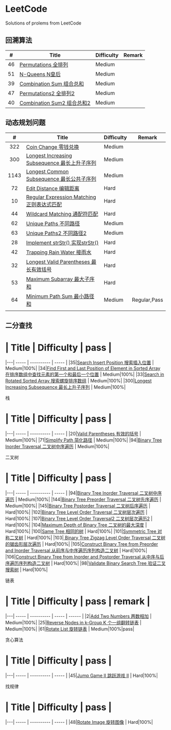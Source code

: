 # LeetCode
Solutions of prolems from LeetCode

## 回溯算法

|  #   | Title                                                        | Difficulty | Remark |
| :--: | ------------------------------------------------------------ | ---------- | ------ |
|  46  | [Permutations 全排列](https://github.com/Dod-o/LeetCode/blob/master/1-10/1.Two_Sum.py) | Medium     |        |
|  51  | [N-Queens N皇后](https://github.com/Dod-o/LeetCode/blob/master/1-10/2.Add_Two_Numbers.py) | Medium     |        |
|  39  | [Combination Sum 组合总和](https://github.com/Dod-o/LeetCode/blob/master/1-10/2.Add_Two_Numbers.py) | Medium     |        |
|  47  | [Permutations2 全排列2](https://github.com/Dod-o/LeetCode/blob/master/1-10/1.Two_Sum.py) | Medium     |        |
|  40  | [Combination Sum2 组合总和2](https://github.com/Dod-o/LeetCode/blob/master/1-10/2.Add_Two_Numbers.py) | Medium     |        |

## 动态规划问题

|  #   | Title                                                        | Difficulty | Remark        |
| :--: | ------------------------------------------------------------ | ---------- | ------------- |
| 322  | [Coin Change 零钱兑换](https://github.com/Dod-o/LeetCode/blob/master/1-10/1.Two_Sum.py) | Medium     |               |
| 300  | [Longest Increasing Subsequence 最长上升子序列](https://github.com/Dod-o/LeetCode/blob/master/1-10/1.Two_Sum.py) | Medium     |               |
| 1143 | [Longest Common Subsequence 最长公共子序列](https://github.com/Dod-o/LeetCode/blob/master/1-10/1.Two_Sum.py) | Medium     |               |
|  72  | [Edit Distance 编辑距离](https://github.com/Dod-o/LeetCode/blob/master/1-10/1.Two_Sum.py) | Hard       |               |
|  10  | [Regular Expression Matching 正则表达式匹配](https://github.com/Dod-o/LeetCode/blob/master/1-10/1.Two_Sum.py) | Hard       |               |
|  44  | [Wildcard Matching 通配符匹配](https://github.com/Dod-o/LeetCode/blob/master/1-10/1.Two_Sum.py) | Hard       |               |
|  62  | [Unique Paths 不同路径](https://github.com/Dod-o/LeetCode/blob/master/1-10/1.Two_Sum.py) | Medium     |               |
|  63  | [Unique Paths2 不同路径2](https://github.com/Dod-o/LeetCode/blob/master/1-10/1.Two_Sum.py) | Medium     |               |
|  28  | [Implement strStr() 实现strStr()](https://github.com/Dod-o/LeetCode/blob/master/1-10/1.Two_Sum.py) | Hard       |               |
|  42  | [Trapping Rain Water 接雨水](https://github.com/Dod-o/LeetCode/blob/master/1-10/1.Two_Sum.py) | Hard       |               |
|  32  | [Longest Valid Parentheses 最长有效括号](https://github.com/Dod-o/LeetCode/blob/master/1-10/1.Two_Sum.py) | Hard       |               |
|  53  | [Maximum Subarray 最大子序和](https://github.com/Dod-o/LeetCode/blob/master/1-10/1.Two_Sum.py) | Hard       |               |
|  64  | [Minimum Path Sum 最小路径和](https://leetcode-cn.com/problems/minimum-path-sum/) | Medium     | Regular,Pass |
|      |                                                              |            |               |

## 二分查找

# | Title | Difficulty |  pass |
|---| ----- | ---------- | ----- |
|35|[Search Insert Position 搜索插入位置](https://github.com/Dod-o/LeetCode/blob/master/1-10/1.Two_Sum.py) | Medium|100%|
|34|[Find First and Last Position of Element in Sorted Array 在排序数组中查找元素的第一个和最后一个位置](https://github.com/Dod-o/LeetCode/blob/master/1-10/1.Two_Sum.py) | Medium|100%|
|33|[Search in Rotated Sorted Array 搜索螺旋排序数组](https://github.com/Dod-o/LeetCode/blob/master/1-10/1.Two_Sum.py) | Medium|100%|
|300|[Longest Increasing Subsequence 最长上升子序列](https://github.com/Dod-o/LeetCode/blob/master/1-10/1.Two_Sum.py) | Medium|100%|

栈
# | Title | Difficulty |  pass |
|---| ----- | ---------- | ----- |
|20|[Valid Parentheses 有效的括号](https://github.com/Dod-o/LeetCode/blob/master/1-10/1.Two_Sum.py) | Medium|100%|
|71|[Simplify Path 简化路径](https://github.com/Dod-o/LeetCode/blob/master/1-10/1.Two_Sum.py) | Medium|100%|
|94|[Binary Tree Inorder Traversal 二叉树中序遍历](https://github.com/Dod-o/LeetCode/blob/master/1-10/1.Two_Sum.py) | Medium|100%|

二叉树
# | Title | Difficulty |  pass |
|---| ----- | ---------- | ----- |
|94|[Binary Tree Inorder Traversal 二叉树中序遍历](https://github.com/Dod-o/LeetCode/blob/master/1-10/1.Two_Sum.py) | Medium|100%|
|144|[Binary Tree Preorder Traversal 二叉树先序遍历](https://github.com/Dod-o/LeetCode/blob/master/1-10/1.Two_Sum.py) | Medium|100%|
|145|[Binary Tree Postorder Traversal 二叉树后序遍历](https://github.com/Dod-o/LeetCode/blob/master/1-10/1.Two_Sum.py) | Hard|100%|
|102|[Binary Tree Level Order Traversal 二叉树层次遍历](https://github.com/Dod-o/LeetCode/blob/master/1-10/1.Two_Sum.py) | Hard|100%|
|107|[Binary Tree Level Order Traversal2 二叉树层次遍历2](https://github.com/Dod-o/LeetCode/blob/master/1-10/1.Two_Sum.py) | Hard|100%|
|104|[Maximum Depth of Binary Tree 二叉树的最大深度](https://github.com/Dod-o/LeetCode/blob/master/1-10/1.Two_Sum.py) | Hard|100%|
|100|[Same Tree 相同的树](https://github.com/Dod-o/LeetCode/blob/master/1-10/1.Two_Sum.py) | Hard|100%|
|101|[Symmetric Tree 对称二叉树](https://github.com/Dod-o/LeetCode/blob/master/1-10/1.Two_Sum.py) | Hard|100%|
|103|[ Binary Tree Zigzag Level Order Traversal 二叉树的锯齿形层次遍历](https://github.com/Dod-o/LeetCode/blob/master/1-10/1.Two_Sum.py) | Hard|100%|
|105|[Construct Binary Tree from Preorder and Inorder Traversal 从前序与中序遍历序列构造二叉树](https://github.com/Dod-o/LeetCode/blob/master/1-10/1.Two_Sum.py) | Hard|100%|
|106|[Construct Binary Tree from Inorder and Postorder Traversal 从中序与后序遍历序列构造二叉树](https://github.com/Dod-o/LeetCode/blob/master/1-10/1.Two_Sum.py) | Hard|100%|
|98|[Validate Binary Search Tree 验证二叉搜索树](https://github.com/Dod-o/LeetCode/blob/master/1-10/1.Two_Sum.py) | Hard|100%|

链表
# | Title | Difficulty |  pass | remark |
|---| ----- | ---------- | ----- | ------ |
|2|[Add Two Numbers 两数相加](https://github.com/Dod-o/LeetCode/blob/master/1-10/1.Two_Sum.py) | Medium|100%|
|25|[Reverse Nodes in k-Group K 个一组翻转链表](https://github.com/Dod-o/LeetCode/blob/master/1-10/1.Two_Sum.py) | Medium|100%|
|61|[Rotate List 旋转链表](https://github.com/Dod-o/LeetCode/blob/master/1-10/1.Two_Sum.py) | Medium|100%|pass|

贪心算法
# | Title | Difficulty |  pass |
|---| ----- | ---------- | ----- |
|45|[Jump Game II 跳跃游戏 II](https://github.com/Dod-o/LeetCode/blob/master/1-10/1.Two_Sum.py) | Hard|100%|

找规律
# | Title | Difficulty |  pass |
|---| ----- | ---------- | ----- |
|48|[Rotate Image 旋转图像](https://github.com/Dod-o/LeetCode/blob/master/1-10/1.Two_Sum.py) | Hard|100%|